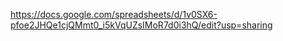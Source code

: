 https://docs.google.com/spreadsheets/d/1v0SX6-pfoe2JHQe1cjQMmt0_i5kVqUZsIMoR7d0i3hQ/edit?usp=sharing
